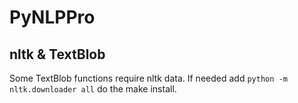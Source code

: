 # PyNLPPro

## nltk & TextBlob
Some TextBlob functions require nltk data. If needed add `python -m nltk.downloader all` do the make install.